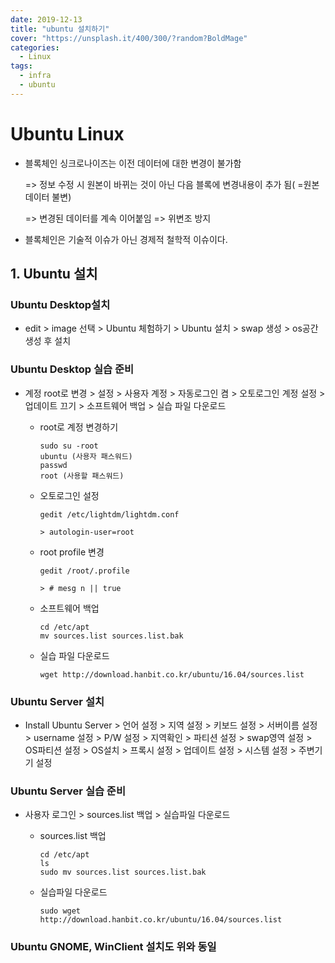 ```yaml
---
date: 2019-12-13
title: "ubuntu 설치하기"
cover: "https://unsplash.it/400/300/?random?BoldMage"
categories:
  - Linux
tags:
  - infra
  - ubuntu
---
```


# Ubuntu Linux

- 블록체인 싱크로나이즈는 이전 데이터에 대한 변경이 불가함

  => 정보 수정 시 원본이 바뀌는 것이 아닌 다음 블록에 변경내용이 추가 됨( =원본 데이터 불변)

  => 변경된 데이터를 계속 이어붙임 => 위변조 방지

- 블록체인은 기술적 이슈가 아닌 경제적 철학적 이슈이다.

## 1. Ubuntu 설치

### Ubuntu Desktop설치

- edit > image 선택 > Ubuntu 체험하기 > Ubuntu 설치 > swap 생성 > os공간 생성 후 설치

### Ubuntu Desktop 실습 준비

- 계정 root로 변경 > 설정 > 사용자 계정 > 자동로그인 켬 > 오토로그인 계정 설정 > 업데이트 끄기 > 소프트웨어 백업 > 실습 파일 다운로드

  - root로 계정 변경하기

    ```
    sudo su -root
    ubuntu (사용자 패스워드)
    passwd
    root (사용할 패스워드)
    ```

  - 오토로그인 설정

    ```
    gedit /etc/lightdm/lightdm.conf

    > autologin-user=root
    ```

  - root profile 변경

    ```
    gedit /root/.profile

    > # mesg n || true
    ```

  - 소프트웨어 백업

    ```
    cd /etc/apt
    mv sources.list sources.list.bak
    ```

  - 실습 파일 다운로드

    ```
    wget http://download.hanbit.co.kr/ubuntu/16.04/sources.list
    ```

### Ubuntu Server 설치

- Install Ubuntu Server > 언어 설정 > 지역 설정 > 키보드 설정 > 서버이름 설정 > username 설정 > P/W 설정 > 지역확인 > 파티션 설정 > swap영역 설정 > OS파티션 설정 > OS설치 > 프록시 설정 > 업데이트 설정 > 시스템 설정 > 주변기기 설정

### Ubuntu Server 실습 준비

- 사용자 로그인 > sources.list 백업 > 실습파일 다운로드

  - sources.list 백업

    ```
    cd /etc/apt
    ls
    sudo mv sources.list sources.list.bak
    ```

  - 실습파일 다운로드

    ```
    sudo wget http://download.hanbit.co.kr/ubuntu/16.04/sources.list
    ```

### Ubuntu GNOME, WinClient 설치도 위와 동일
